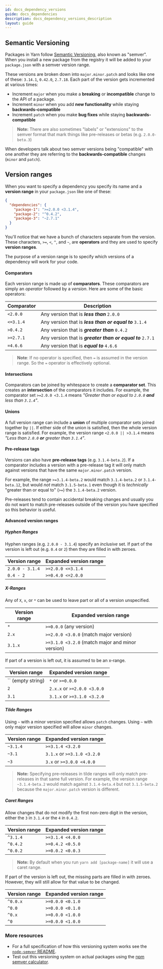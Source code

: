 ```yaml
---
id: docs_dependency_versions
guide: docs_dependencies
description: docs_dependency_versions_description
layout: guide
---
```


## Semantic Versioning <a class="toc" id="toc-semantic-versioning" href="#toc-semantic-versioning"></a>

Packages in Yarn follow [Semantic Versioning](http://semver.org/), also known
as "semver". When you install a new package from the registry it will be added
to your `package.json` with a semver version range.

These versions are broken down into `major.minor.patch` and looks like one of
these: `3.14.1`, `0.42.0`, `2.7.18`. Each part of the version gets incremented
at various times:

* Increment `major` when you make a **breaking** or **incompatible** change to
  the API of a package.
* Increment `minor` when you add **new functionality** while staying
  **backwards-compatible**
* Increment `patch` when you make **bug fixes** while staying
  **backwards-compatible**

> **Note:** There are also sometimes "labels" or "extensions" to the semver
> format that mark things like pre-releases or betas (e.g. `2.0.0-beta.3`)

When developers talk about two semver versions being "compatible" with one
another they are referring to the **backwards-compatible** changes (`minor` and
`patch`).

## Version ranges <a class="toc" id="toc-version-ranges" href="#toc-version-ranges"></a>

When you want to specify a dependency you specify its name and a
**version range** in your `package.json` like one of these:

```json
{
  "dependencies": {
    "package-1": ">=2.0.0 <3.1.4",
    "package-2": "^0.4.2",
    "package-3": "~2.7.1"
  }
}
```

You'll notice that we have a bunch of characters separate from the version.
These characters, `>=`, `<`, `^`, and `~`, are **operators** and they are used
to specify **version ranges**.

The purpose of a version range is to specify which versions of a dependency
will work for your code.

#### Comparators <a class="toc" id="toc-comparators" href="#toc-comparators"></a>

Each version range is made up of **comparators**. These comparators are simply
an _operator_ followed by a _version_. Here are some of the basic operators:

| Comparator | Description                                                |
| ---------- | ---------------------------------------------------------- |
| `<2.0.0`   | Any version that is **_less than_** `2.0.0`                |
| `<=3.1.4`  | Any version that is **_less than or equal to_** `3.1.4`    |
| `>0.4.2`   | Any version that is **_greater than_** `0.4.2`             |
| `>=2.7.1`  | Any version that is **_greater than or equal to_** `2.7.1` |
| `=4.6.6`   | Any version that is **_equal to_** `4.6.6`                 |

> **Note**: If no operator is specified, then `=` is assumed in the version
> range. So the `=` operator is effectively optional.

#### Intersections <a class="toc" id="toc-intersections" href="#toc-intersections"></a>

Comparators can be joined by whitespace to create a **comparator set**. This
creates an **intersection** of the comparators it includes. For example, the
comparator set `>=2.0.0 <3.1.4` means _"Greater than or equal to `2.0.0`
**and** less than `3.1.4`"_.

#### Unions <a class="toc" id="toc-unions" href="#toc-unions"></a>

A full version range can include a **union** of multiple comparator sets joined
together by `||`. If either side of the union is satisfied, then the whole
version range is satisfied. For example, the version range `<2.0.0 || >3.1.4`
means _"Less than `2.0.0` **or** greater than `3.1.4`"_.

#### Pre-release tags <a class="toc" id="toc-pre-release-tags" href="#toc-pre-release-tags"></a>

Versions can also have **pre-release tags** (e.g. `3.1.4-beta.2`). If a
comparator includes a version with a pre-release tag it will only match against
versions that have the same `major.minor.patch` version.

For example, the range `>=3.1.4-beta.2` would match `3.1.4-beta.2` or
`3.1.4-beta.12`, but would _not_ match `3.1.5-beta.1` even though it is
_technically_ "greater than or equal to" (`>=`) the `3.1.4-beta.2` version.

Pre-releases tend to contain accidental breaking changes and usually you do not
want to match pre-releases outside of the version you have specified so this
behavior is useful.

#### Advanced version ranges <a class="toc" id="toc-advanced-version-ranges" href="#toc-advanced-version-ranges"></a>

##### Hyphen Ranges <a class="toc" id="toc-hyphen-ranges" href="#toc-hyphen-ranges"></a>

Hyphen ranges (e.g. `2.0.0 - 3.1.4`) specify an _inclusive_ set. If part of the
version is left out (e.g. `0.4` or `2`) then they are filled in with zeroes.

| Version range   | Expanded version range |
| --------------- | ---------------------- |
| `2.0.0 - 3.1.4` | `>=2.0.0 <=3.1.4`      |
| `0.4 - 2`       | `>=0.4.0 <=2.0.0`      |

##### X-Ranges <a class="toc" id="toc-x-ranges" href="#toc-x-ranges"></a>

Any of `X`, `x`, or `*` can be used to leave part or all of a version
unspecified.

| Version range | Expanded version range                           |
| ------------- | ------------------------------------------------ |
| `*`           | `>=0.0.0` (any version)                          |
| `2.x`         | `>=2.0.0 <3.0.0` (match major version)           |
| `3.1.x`       | `>=3.1.0 <3.2.0` (match major and minor version) |

If part of a version is left out, it is assumed to be an x-range.

| Version range                        | Expanded version range      |
| ------------------------------------ | --------------------------- |
| `` (empty string) | `*` or `>=0.0.0` |
| `2`                                  | `2.x.x` or `>=2.0.0 <3.0.0` |
| `3.1`                                | `3.1.x` or `>=3.1.0 <3.2.0` |

##### Tilde Ranges <a class="toc" id="toc-tilde-ranges" href="#toc-tilde-ranges"></a>

Using `~` with a minor version specified allows `patch` changes. Using `~` with
only major version specified will allow `minor` changes.

| Version range | Expanded version range      |
| ------------- | --------------------------- |
| `~3.1.4`      | `>=3.1.4 <3.2.0`            |
| `~3.1`        | `3.1.x` or `>=3.1.0 <3.2.0` |
| `~3`          | `3.x` or `>=3.0.0 <4.0.0`   |

> **Note:** Specifying pre-releases in tilde ranges will only match
> pre-releases in that same full version. For example, the version range
> `~3.1.4-beta.2` would match against `3.1.4-beta.4` but not `3.1.5-beta.2`
> because the `major.minor.patch` version is different.

##### Caret Ranges <a class="toc" id="toc-caret-ranges" href="#toc-caret-ranges"></a>

Allow changes that do not modify the first non-zero digit in the version,
either the `3` in `3.1.4` or the `4` in `0.4.2`.

| Version range | Expanded version range |
| ------------- | ---------------------- |
| `^3.1.4`      | `>=3.1.4 <4.0.0`       |
| `^0.4.2`      | `>=0.4.2 <0.5.0`       |
| `^0.0.2`      | `>=0.0.2 <0.0.3`       |

> **Note:** By default when you run `yarn add [package-name]` it will use a
> caret range.

If part of the version is left out, the missing parts are filled in with
zeroes. However, they will still allow for that value to be changed.

| Version range | Expanded version range |
| ------------- | ---------------------- |
| `^0.0.x`      | `>=0.0.0 <0.1.0`       |
| `^0.0`        | `>=0.0.0 <0.1.0`       |
| `^0.x`        | `>=0.0.0 <1.0.0`       |
| `^0`          | `>=0.0.0 <1.0.0`       |

### More resources <a class="toc" id="toc-more-resources" href="#toc-more-resources"></a>

* For a full specification of how this versioning system works see the
  [`node-semver` README](https://github.com/npm/node-semver).
* Test out this versioning system on actual packages using the
  [npm semver calculator](https://semver.npmjs.com/).
